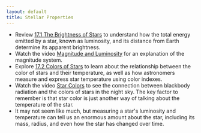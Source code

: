 ```yaml
---
layout: default
title: Stellar Properties
---
```


- Review [17.1 The Brightness of Stars](https://openstax.org/books/astronomy-2e/pages/17-1-the-brightness-of-stars) to understand how the total energy emitted by a star, known as luminosity, and its distance from Earth determine its apparent brightness.
- Watch the video [Magnitude and Luminosity](https://youtu.be/S7zzUTmUo8E) for an explanation of the magnitude system. 
- Explore [17.2 Colors of Stars](https://openstax.org/books/astronomy-2e/pages/17-2-colors-of-stars) to learn about the relationship between the color of stars and their temperature, as well as how astronomers measure and express star temperature using color indexes.
- Watch the video [Star Colors](https://youtu.be/pGIn-iuZ7_I) to see the connection between blackbody radiation and the colors of stars in the night sky. The key factor to remember is that star color is just another way of talking about the temperature of the star.
- It may not seem like much, but measuring a star's luminosity and temperature can tell us an enormous amount about the star, including its mass, radius, and even how the star has changed over time. 

